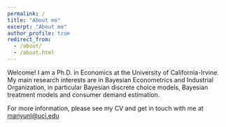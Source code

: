 ```yaml
---
permalink: /
title: "About me"
excerpt: "About me"
author_profile: true
redirect_from: 
  - /about/
  - /about.html
---
```


Welcome! I am a Ph.D. in Economics at the University of California-Irvine. My main research interests are in Bayesian Econometrics and Industrial Organization, in particular Bayesian discrete choice models, Bayesian treatment models and consumer demand estimation.


For more information, please see my CV and get in touch with me at manyunl@uci.edu 
